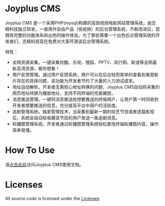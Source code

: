 Joyplus CMS
================
Joyplus CMS 是一个采用PHP(mysql)构建的高效视频电影网站管理系统，由志精科技独立研发，一直用作自由产品（悦视频）的后台管理系统，不断改进后，现拥有完整的功能体系和出色的操作体验。为了那些需要一个出色后台管理系统的开发者们，志精科技现在免费对大家开源该后台管理系统。

特性：

- 全网资源采集。一键采集优酷、乐视、搜狐、PPTV、风行网、新浪等全网最新高清资源，看你想看！
- 用户反馈管理。通过用户反馈系统，用户可以在后台轻而易举的查看到某部影片存在的具体问题，该功能为开发者节约了大量的人力测试成本。
- 地址自动解析。开发者无需担心地址转换的问题，Joyplus CMS自动将采集的网页地址转换为播放地址，支持不同终端的完美播放。
- 消息推送管理。一键将消息推送给想要推送的终端用户，让用户第一时间收到开发者想要推送的信息，充分提高平台中用户的活跃度。
- 追剧管理系统。独家管理技术，当采集到最新一期的综艺节目或者连载影视后，系统会自动给收藏该节目的用户发送一条追剧消息。
- 轮播图管理系统。开发者通过轮播图管理系统轻松更改终端轮播图内容，操作简单易懂。


How To Use
================
请[点击此处](http://www.joyplus.tv)访问Joyplus CMS使用文档。

Licenses
================
All source code is licensed under the [Licenses](https://github.com/joyplus/joyplus-cms/commit/ea4f44d2c5d77939bfdba3bb23fee9fe11043768)
